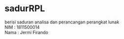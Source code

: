 # sadurRPL
berisi saduran analisa dan perancangan perangkat lunak<br>
NIM : 1811500014<br>
Nama : Jermi Firando<br>
